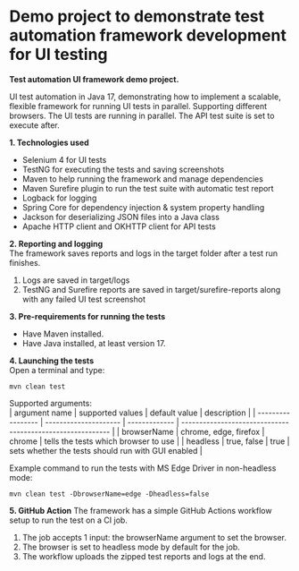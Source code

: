 # Demo project to demonstrate test automation framework development for UI testing

**Test automation UI framework demo project.**

UI test automation in Java 17, demonstrating how to implement a scalable, flexible framework for running UI tests in parallel.
Supporting different browsers.
The UI tests are running in parallel. The API test suite is set to execute after.

**1. Technologies used**
- Selenium 4 for UI tests
- TestNG for executing the tests and saving screenshots
- Maven to help running the framework and manage dependencies
- Maven Surefire plugin to run the test suite with automatic test report
- Logback for logging
- Spring Core for dependency injection & system property handling
- Jackson for deserializing JSON files into a Java class
- Apache HTTP client and OKHTTP client for API tests

**2. Reporting and logging**  
The framework saves reports and logs in the target folder after a test run finishes.
1. Logs are saved in target/logs
1. TestNG and Surefire reports are saved in target/surefire-reports along with any failed UI test screenshot

**3. Pre-requirements for running the tests**
- Have Maven installed.
- Have Java installed, at least version 17.

**4. Launching the tests**  
Open a terminal and type:
```
mvn clean test
```
 
Supported arguments:  
| argument name     | supported values      | default value | description                                                |
| ----------------- | --------------------- | ------------- | ---------------------------------------------------------- |
| browserName       | chrome, edge, firefox | chrome        | tells the tests which browser to use                       |
| headless          | true, false           | true          | sets whether the tests should run with GUI enabled         |

Example command to run the tests with MS Edge Driver in non-headless mode:  
```
mvn clean test -DbrowserName=edge -Dheadless=false
```

**5. GitHub Action**
The framework has a simple GitHub Actions workflow setup to run the test on a CI job.
1. The job accepts 1 input: the browserName argument to set the browser.
2. The browser is set to headless mode by default for the job.
3. The workflow uploads the zipped test reports and logs at the end.
